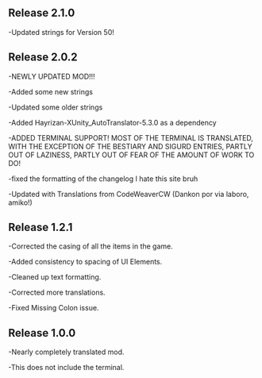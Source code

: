 ## Release 2.1.0
-Updated strings for Version 50!

## Release 2.0.2
-NEWLY UPDATED MOD!!!

-Added some new strings

-Updated some older strings

-Added Hayrizan-XUnity_AutoTranslator-5.3.0 as a dependency

-ADDED TERMINAL SUPPORT! MOST OF THE TERMINAL IS TRANSLATED, WITH THE EXCEPTION OF THE BESTIARY AND SIGURD ENTRIES, PARTLY OUT OF LAZINESS, PARTLY OUT OF FEAR OF THE AMOUNT OF WORK TO DO!

-fixed the formatting of the changelog I hate this site bruh

-Updated with Translations from CodeWeaverCW (Dankon por via laboro, amiko!)

## Release 1.2.1
-Corrected the casing of all the items in the game.

-Added consistency to spacing of UI Elements.

-Cleaned up text formatting.

-Corrected more translations.

-Fixed Missing Colon issue.

## Release 1.0.0
-Nearly completely translated mod.

-This does not include the terminal.
